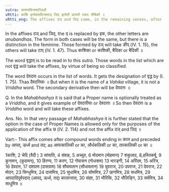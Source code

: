 ```yaml
---
sutra: काश्यादिभ्यष्ठञ्ञिठौ
vRtti: काशि इत्येवमादिभ्यष्ठञ् ञिद् इत्येतौ प्रत्ययौ भवतः शैषिकौ ॥
vRtti_eng: The affixes ठञ् and ञिठ् come, in the remaining senses, after the words काशि &c.
---
```

In the affixes ठञ् and ञिठ्, the ठ् is replaced by इक, the other letters are _anubandhas_. The form in both cases will be the same, but there is a distinction in the feminine. Those formed by ठञ् will take ङीप् (IV. 1. 15), the others will take टाप् (IV. 1. 47). Thus काशिका or काशिकी, बैदिका or बैदिकी ॥

The word वृद्धात् is to be read in to this _sutra_. Those words in the list which are not वृद्ध will take the affixes, by virtue of being so classified.

The word देवदत्तः occurs in the list of words. It gets the designation of वृद्ध by (I. 1. 75). Thas दैवदत्तिकः ॥ But when it is the name of a _Vahika_ village, it is not a _Vriddha_ word. The secondary derivative then will be देवदत्तः ॥

Q. In the _Mahabhashya_ it is said that a Proper name is optionally treated as a _Vriddha_, and it gives example of देवदत्तीयाः or देवदत्ताः ॥ So then देवदत्तः is a _Vriddha_ word and will take these affixes.

Ans. No. In that very passage of _Mahabhashya_ it is further stated that the option in the case of Proper Names is allowed only for the purposes of the application of the affix छ (IV. 2. 114) and not the affix ठञ् and ञिठ् ॥

Vart:- This affix comes after compound words ending in काल and preceded by आपत्, ऊर्ध्व and तद; as आपत्कालिकी or का, और्धकलिकी or का, तात्कालिकी or का ॥

1काशि, 2 चेदि (वैदी ) 3 सांयाति, 4 संवाह, 5 अच्युत, 6 मोदमान (मोहमान) 7 शकुलाद, 8,हस्तिकर्षू, 9 कुनामन्, (कुदामन्), 10 हिरण्य, 11 करण, 12 गोवासन (गोधाशम) 13 भारङ्गी, 14 अरिंदम, 15 अरित्र, 16 देवदत्त, 17 दशग्राम (दासग्राम) 18 शौवावतान (सौधावतान) 19 युवराज, 20 उपराज, 21 देवराज, 22 मोदन, 23 सिन्धुमित्र, 24 दासमित्र, 25 सुधामित्र, 26 सोममित्र, 27 छागमित्र, 28 सधमित्र, 29 आपदादिपूर्वपदात् (आपद्, ऊर्ध्व, तद्) कालान्तात्, 30 संज्ञा, 31 भौरिकि, 32 भौलिङ्गि, 33 सर्वमित्र, 34 साधुमित्र ॥
